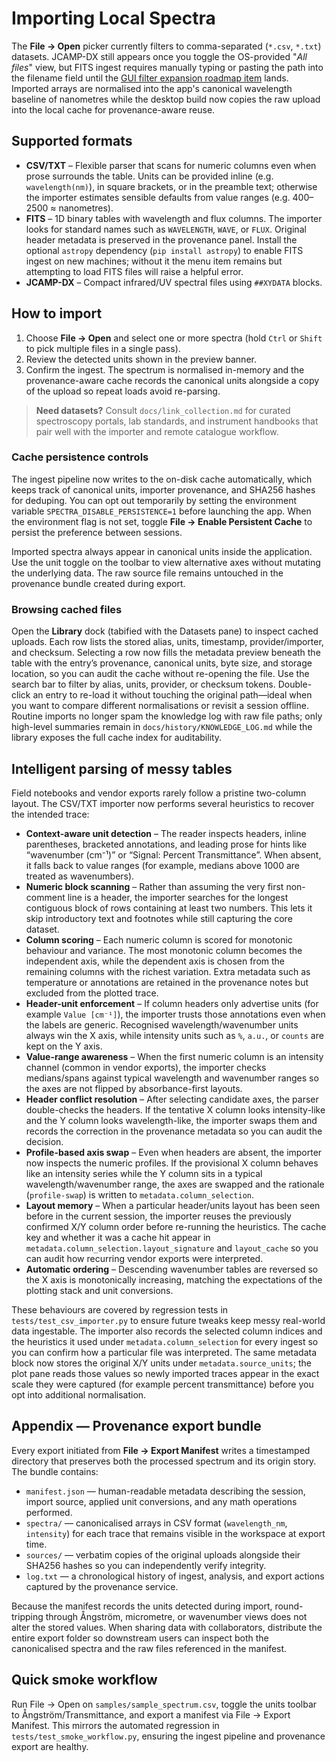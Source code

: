 # Importing Local Spectra

The **File → Open** picker currently filters to comma-separated (`*.csv`,
`*.txt`) datasets. JCAMP-DX still appears once you toggle the OS-provided
"*All files*" view, but FITS ingest requires manually typing or pasting the path
into the filename field until the [GUI filter expansion roadmap
item](../../reports/roadmap.md#gui-file-dialog-filter-expansion) lands. Imported
arrays are normalised into the app's canonical wavelength baseline of
nanometres while the desktop build now copies the raw upload into the local
cache for provenance-aware reuse.

## Supported formats

- **CSV/TXT** – Flexible parser that scans for numeric columns even when prose
  surrounds the table. Units can be provided inline (e.g. `wavelength(nm)`), in
  square brackets, or in the preamble text; otherwise the importer estimates
  sensible defaults from value ranges (e.g. 400–2500 ≈ nanometres).
- **FITS** – 1D binary tables with wavelength and flux columns. The importer
  looks for standard names such as `WAVELENGTH`, `WAVE`, or `FLUX`. Original
  header metadata is preserved in the provenance panel. Install the optional
  `astropy` dependency (`pip install astropy`) to enable FITS ingest on new
  machines; without it the menu item remains but attempting to load FITS files
  will raise a helpful error.
- **JCAMP-DX** – Compact infrared/UV spectral files using `##XYDATA` blocks.

## How to import

1. Choose **File → Open** and select one or more spectra (hold `Ctrl` or `Shift` to pick multiple files in a single pass).
2. Review the detected units shown in the preview banner.
3. Confirm the ingest. The spectrum is normalised in-memory and the
   provenance-aware cache records the canonical units alongside a copy of the
   upload so repeat loads avoid re-parsing.

> **Need datasets?** Consult `docs/link_collection.md` for curated spectroscopy
> portals, lab standards, and instrument handbooks that pair well with the
> importer and remote catalogue workflow.

### Cache persistence controls

The ingest pipeline now writes to the on-disk cache automatically, which keeps
track of canonical units, importer provenance, and SHA256 hashes for deduping.
You can opt out temporarily by setting the environment variable
`SPECTRA_DISABLE_PERSISTENCE=1` before launching the app. When the environment
flag is not set, toggle **File → Enable Persistent Cache** to persist the
preference between sessions.

Imported spectra always appear in canonical units inside the application. Use
 the unit toggle on the toolbar to view alternative axes without mutating the
 underlying data. The raw source file remains untouched in the provenance
 bundle created during export.

### Browsing cached files

Open the **Library** dock (tabified with the Datasets pane) to inspect cached
uploads. Each row lists the stored alias, units, timestamp, provider/importer,
and checksum. Selecting a row now fills the metadata preview beneath the table
with the entry’s provenance, canonical units, byte size, and storage location,
so you can audit the cache without re-opening the file. Use the search bar to
filter by alias, units, provider, or checksum tokens. Double-click an entry to
re-load it without touching the original path—ideal when you want to compare
different normalisations or revisit a session offline. Routine imports no
longer spam the knowledge log with raw file paths; only high-level summaries
remain in `docs/history/KNOWLEDGE_LOG.md` while the library exposes the full
cache index for auditability.

## Intelligent parsing of messy tables

Field notebooks and vendor exports rarely follow a pristine two-column layout.
The CSV/TXT importer now performs several heuristics to recover the intended
trace:

- **Context-aware unit detection** – The reader inspects headers, inline
  parentheses, bracketed annotations, and leading prose for hints like
  “wavenumber (cm⁻¹)” or “Signal: Percent Transmittance”. When absent, it falls
  back to value ranges (for example, medians above 1000 are treated as
  wavenumbers).
- **Numeric block scanning** – Rather than assuming the very first non-comment
  line is a header, the importer searches for the longest contiguous block of
  rows containing at least two numbers. This lets it skip introductory text and
  footnotes while still capturing the core dataset.
- **Column scoring** – Each numeric column is scored for monotonic behaviour
  and variance. The most monotonic column becomes the independent axis, while
  the dependent axis is chosen from the remaining columns with the richest
  variation. Extra metadata such as temperature or annotations are retained in
  the provenance notes but excluded from the plotted trace.
- **Header-unit enforcement** – If column headers only advertise units (for
  example `Value [cm⁻¹]`), the importer trusts those annotations even when the
  labels are generic. Recognised wavelength/wavenumber units always win the X
  axis, while intensity units such as `%`, `a.u.`, or `counts` are kept on the
  Y axis.
- **Value-range awareness** – When the first numeric column is an intensity
  channel (common in vendor exports), the importer checks medians/spans against
  typical wavelength and wavenumber ranges so the axes are not flipped by
  absorbance-first layouts.
- **Header conflict resolution** – After selecting candidate axes, the parser
  double-checks the headers. If the tentative X column looks intensity-like and
  the Y column looks wavelength-like, the importer swaps them and records the
  correction in the provenance metadata so you can audit the decision.
- **Profile-based axis swap** – Even when headers are absent, the importer now
  inspects the numeric profiles. If the provisional X column behaves like an
  intensity series while the Y column sits in a typical wavelength/wavenumber
  range, the axes are swapped and the rationale (`profile-swap`) is written to
  `metadata.column_selection`.
- **Layout memory** – When a particular header/units layout has been seen
  before in the current session, the importer reuses the previously confirmed
  X/Y column order before re-running the heuristics. The cache key and whether
  it was a cache hit appear in `metadata.column_selection.layout_signature`
  and `layout_cache` so you can audit how recurring vendor exports were
  interpreted.
- **Automatic ordering** – Descending wavenumber tables are reversed so the X
  axis is monotonically increasing, matching the expectations of the plotting
  stack and unit conversions.

These behaviours are covered by regression tests in
`tests/test_csv_importer.py` to ensure future tweaks keep messy real-world data
ingestable. The importer also records the selected column indices and the
heuristics it used under `metadata.column_selection` for every ingest so you
can confirm how a particular file was interpreted. The same metadata block now
stores the original X/Y units under `metadata.source_units`; the plot pane reads
those values so newly imported traces appear in the exact scale they were
captured (for example percent transmittance) before you opt into additional
normalisation.

## Appendix — Provenance export bundle

Every export initiated from **File → Export Manifest** writes a timestamped
directory that preserves both the processed spectrum and its origin story. The
bundle contains:

- `manifest.json` — human-readable metadata describing the session, import
  source, applied unit conversions, and any math operations performed.
- `spectra/` — canonicalised arrays in CSV format (`wavelength_nm`,
  `intensity`) for each trace that remains visible in the workspace at export time.
- `sources/` — verbatim copies of the original uploads alongside their SHA256
  hashes so you can independently verify integrity.
- `log.txt` — a chronological history of ingest, analysis, and export actions
  captured by the provenance service.

Because the manifest records the units detected during import, round-tripping
through Ångström, micrometre, or wavenumber views does not alter the stored
values. When sharing data with collaborators, distribute the entire export
folder so downstream users can inspect both the canonicalised spectra and the
raw files referenced in the manifest.

## Quick smoke workflow

Run File → Open on `samples/sample_spectrum.csv`, toggle the units toolbar to Ångström/Transmittance, and export a manifest via File → Export Manifest. This mirrors the automated regression in `tests/test_smoke_workflow.py`, ensuring the ingest pipeline and provenance export are healthy.
